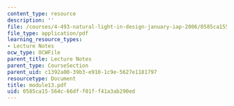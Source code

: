 ```yaml
---
content_type: resource
description: ''
file: /courses/4-493-natural-light-in-design-january-iap-2006/0585ca15564c66dff01ff41a3ab290ed_module13.pdf
file_type: application/pdf
learning_resource_types:
- Lecture Notes
ocw_type: OCWFile
parent_title: Lecture Notes
parent_type: CourseSection
parent_uid: c1392a00-39b3-e910-1c9e-5627e1181797
resourcetype: Document
title: module13.pdf
uid: 0585ca15-564c-66df-f01f-f41a3ab290ed
---
```

